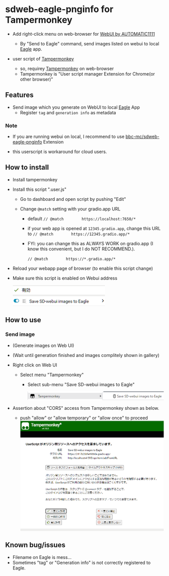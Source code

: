 # sdweb-eagle-pnginfo for Tampermonkey

- Add right-click menu on web-browser for [WebUI by AUTOMATIC1111](https://github.com/AUTOMATIC1111/stable-diffusion-webui) 
  
   - By "Send to Eagle" command, send images listed on webui to local [Eagle](https://jp.eagle.cool/) app.

- user script of [Tampermonkey](https://www.tampermonkey.net/)
  
   - so, requirey  [Tampermonkey](https://www.tampermonkey.net/) on web-browser
   - Tampermonkey is "User script manager Extension for Chrome(or other browser)"

## Features

- Send image which you generate on WebUI to local [Eagle](https://jp.eagle.cool/) App
   - Register `tag` and `generation info` as metadata

### Note

- If you are running webui on local, I recommend to use [bbc-mc/sdweb-eagle-pnginfo](https://github.com/bbc-mc/sdweb-eagle-pnginfo) Extension

- this userscript is workaround for cloud users.

## How to install

- Install tampermonkey

- Install this script ".user.js"
  
   - Go to dashboard and open script by pushing "Edit"
  
   - Change `@match` setting with your gradio.app URL
     
      - default
          ```// @match        https://localhost:7650/*```
     
      - if your web app is opened at `12345.gradio.app`, change this URL to
          ```// @match        https://12345.gradio.app/*```
     
      - FYI: you can change this as ALWAYS WORK on gradio.app (I know this convenient, but I do NOT RECOMMEND.).
        
        `// @match        https://*.gradio.app/*`

- Reload your webapp page of browser (to enable this script change)

- Make sure this script is enabled on Webui address
  
  ![](misc/ss03.png)

## How to use

### Send image

- (Generate images on Web UI)

- (Wait until generation finished and images complitely shown in gallery)

- Right click on Web UI
  
   - Select menu "Tampermonkey"
     
      - Select sub-menu "Save SD-webui images to Eagle"
        
        ![](misc/ss02.png)

- Assertion about "CORS" access from Tampermonkey shown as below.
  
   - push "allow" or "allow temporary" or "allow once" to proceed
     ![](misc/ss01.png)

## Known bug/issues

- Filename on Eagle is mess...
- Sometimes "tag" or "Generation info" is not correctly registered to Eagle.

